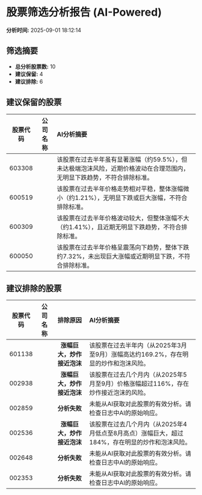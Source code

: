 # 股票筛选分析报告 (AI-Powered)

**分析时间:** 2025-09-01 18:12:14

## 筛选摘要

- **总分析股票数:** 10
- **建议保留:** 4
- **建议排除:** 6

## 建议保留的股票

| 股票代码 | 公司名称 | AI分析摘要 |
|:---:|:---:|:---|
| 603308 |  | 该股票在过去半年虽有显著涨幅（约59.5%），但未达极端泡沫风险，近期价格波动在合理范围内，无明显下跌趋势，不符合排除标准。 |
| 600519 |  | 该股票在过去半年价格走势相对平稳，整体涨幅微小（约1.21%），无明显下跌或巨大涨幅，不符合排除标准。 |
| 600309 |  | 该股票在过去半年价格波动较大，但整体涨幅不大（约1.41%），且近期无明显下跌趋势，不符合排除标准。 |
| 600050 |  | 该股票在过去半年价格呈震荡向下趋势，整体下跌约7.32%，未出现巨大涨幅或近期明显下跌，不符合排除标准。 |

## 建议排除的股票

| 股票代码 | 公司名称 | 排除原因 | AI分析摘要 |
|:---:|:---:|:---:|:---|
| 601138 |  | **涨幅巨大，炒作接近泡沫** | 该股票在过去半年内（从2025年3月至9月）涨幅高达约169.2%，存在明显的炒作和泡沫风险。 |
| 002938 |  | **涨幅巨大，炒作接近泡沫** | 该股票在过去几个月内（从2025年5月至9月）价格涨幅超过116%，存在炒作接近泡沫的风险。 |
| 002859 |  | **分析失败** | 未能从AI获取对此股票的有效分析。请检查日志中AI的原始响应。 |
| 002536 |  | **涨幅巨大，炒作接近泡沫** | 该股票在过去几个月内（从2025年4月低点至8月高点）涨幅巨大，超过184%，存在明显的炒作和泡沫风险。 |
| 002648 |  | **分析失败** | 未能从AI获取对此股票的有效分析。请检查日志中AI的原始响应。 |
| 002353 |  | **分析失败** | 未能从AI获取对此股票的有效分析。请检查日志中AI的原始响应。 |

